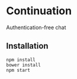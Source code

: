 # Continuation

Authentication-free chat

## Installation

    npm install
    bower install
    npm start

